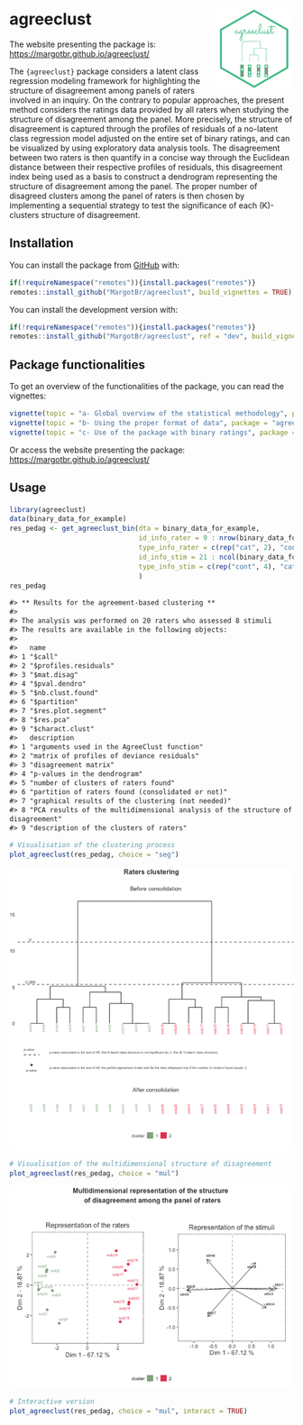 
<!-- README.md is generated from README.Rmd. Please edit that file -->

# agreeclust <img src='man/figures/hex-agreeclust-white.png' align="right" height="139" />

The website presenting the package is:
<https://margotbr.github.io/agreeclust/>

The `{agreeclust}` package considers a latent class regression modeling
framework for highlighting the structure of disagreement among panels of
raters involved in an inquiry. On the contrary to popular approaches,
the present method considers the ratings data provided by all raters
when studying the structure of disagreement among the panel. More
precisely, the structure of disagreement is captured through the
profiles of residuals of a no-latent class regression model adjusted on
the entire set of binary ratings, and can be visualized by using
exploratory data analysis tools. The disagreement between two raters is
then quantify in a concise way through the Euclidean distance between
their respective profiles of residuals, this disagreement index being
used as a basis to construct a dendrogram representing the structure of
disagreement among the panel. The proper number of disagreed clusters
among the panel of raters is then chosen by implementing a sequential
strategy to test the significance of each \(K\)-clusters structure of
disagreement.

## Installation

You can install the package from [GitHub](https://github.com/) with:

``` r
if(!requireNamespace("remotes")){install.packages("remotes")}
remotes::install_github("MargotBr/agreeclust", build_vignettes = TRUE) # create vignettes
```

You can install the development version with:

``` r
if(!requireNamespace("remotes")){install.packages("remotes")}
remotes::install_github("MargotBr/agreeclust", ref = "dev", build_vignettes = TRUE) # create vignettes
```

## Package functionalities

To get an overview of the functionalities of the package, you can read
the
vignettes:

``` r
vignette(topic = "a- Global overview of the statistical methodology", package = "agreeclust")
vignette(topic = "b- Using the proper format of data", package = "agreeclust")
vignette(topic = "c- Use of the package with binary ratings", package = "agreeclust")
```

Or access the website presenting the package:
<https://margotbr.github.io/agreeclust/>

## Usage

``` r
library(agreeclust)
data(binary_data_for_example)
res_pedag <- get_agreeclust_bin(dta = binary_data_for_example,
                                id_info_rater = 9 : nrow(binary_data_for_example),
                                type_info_rater = c(rep("cat", 2), "cont"),
                                id_info_stim = 21 : ncol(binary_data_for_example),
                                type_info_stim = c(rep("cont", 4), "cat"),
                                )
res_pedag
```

    #> ** Results for the agreement-based clustering **
    #> 
    #> The analysis was performed on 20 raters who assessed 8 stimuli
    #> The results are available in the following objects:
    #> 
    #>   name                 
    #> 1 "$call"              
    #> 2 "$profiles.residuals"
    #> 3 "$mat.disag"         
    #> 4 "$pval.dendro"       
    #> 5 "$nb.clust.found"    
    #> 6 "$partition"         
    #> 7 "$res.plot.segment"  
    #> 8 "$res.pca"           
    #> 9 "$charact.clust"     
    #>   description                                                                    
    #> 1 "arguments used in the AgreeClust function"                                    
    #> 2 "matrix of profiles of deviance residuals"                                     
    #> 3 "disagreement matrix"                                                          
    #> 4 "p-values in the dendrogram"                                                   
    #> 5 "number of clusters of raters found"                                           
    #> 6 "partition of raters found (consolidated or not)"                              
    #> 7 "graphical results of the clustering (not needed)"                             
    #> 8 "PCA results of the multidimensional analysis of the structure of disagreement"
    #> 9 "description of the clusters of raters"

``` r
# Visualisation of the clustering process
plot_agreeclust(res_pedag, choice = "seg")
```

<img src="man/figures/README-unnamed-chunk-7-1.png" width="600" style="display: block; margin: auto;" />

``` r
# Visualisation of the multidimensional structure of disagreement
plot_agreeclust(res_pedag, choice = "mul")
```

<img src="man/figures/README-unnamed-chunk-8-1.png" width="600" style="display: block; margin: auto;" />

``` r
# Interactive version
plot_agreeclust(res_pedag, choice = "mul", interact = TRUE)
```
